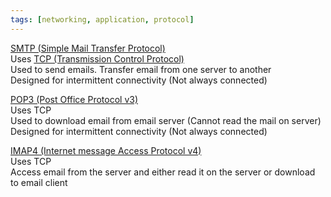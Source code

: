 ```yaml
---
tags: [networking, application, protocol]
---
```


<u>SMTP (Simple Mail Transfer Protocol)</u>  
Uses [TCP (Transmission Control Protocol)](../Transport%20Layer%20Concepts/TCP%20(Transmission%20Control%20Protocol).md)  
Used to send emails. Transfer email from one server to another  
Designed for intermittent connectivity (Not always connected)

<u>POP3 (Post Office Protocol v3)</u>  
Uses TCP  
Used to download email from email server (Cannot read the mail on server)  
Designed for intermittent connectivity (Not always connected)

<u>IMAP4 (Internet message Access Protocol v4)</u>  
Uses TCP  
Access email from the server and either read it on the server or download to email client
